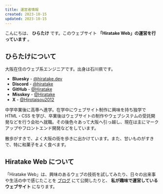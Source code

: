 ```yaml
---
title: 運営者情報
created: 2023-10-15
updated: 2023-10-15
---
```


こんにちは、 **ひらたけ** です。このウェブサイト **「Hiratake Web」の運営を行っています** 。

## ひらたけについて

大阪在住のウェブ系エンジニアです。出身は石川県です。

- **Bluesky** - [@hiratake.dev](https://bsky.app/profile/hiratake.dev)
- **Discord** - [@hiratake](https://discord.com/users/221498004505362433)
- **GitHub** - [@Hiratake](https://github.com/Hiratake)
- **Misskey** - [@Hiratake](https://misskey.io/@Hiratake)
- **X** - [@Hirotaisou2012](https://x.com/Hirotaisou2012)

中学卒業後に高専へ進学。在学中にウェブサイト制作に興味を持ち独学で HTML・CSS を学び、卒業後はウェブサイトの制作やウェブシステムの受託開発などを行う会社へ就職。その後色々あって大阪へ引っ越し、現在は主にマークアップやフロントエンド開発などをしています。

散歩がすきで、よく大阪の街を歩きに出かけています。また、甘いものがすきで、特に和菓子をよく食べます。

## Hiratake Web について

「Hiratake Web」は、興味のあるウェブの技術を試してみたり、日々の出来事や生活の中で感じたことを [ブログ](/blog/) にて公開したりと、 **私が趣味で運営しているウェブサイト** になります。
